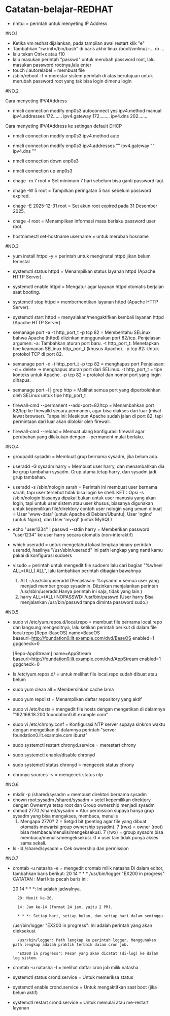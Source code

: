 # Catatan-belajar-REDHAT
- nmtui = perintah untuk menyeting IP Address

#NO.1
- Ketika vm redhat dijalankan, pada tampilan awal restart klik "e"
- Tambahkan "rw init=/bin/bash" di baris akhir linux /boot/vmlinuz-... ro ...
- lalu tekan Ctrl+x atau f10
- lalu masukan perintah "passwd" untuk merubah password root, lalu masukan password rootnya,lalu enter
- touch /.autorelabel = membuat file
- /sbin/reboot -f = merestar sistem
perintah di atas berutujuan untuk merubah password root yang tak bisa login dimenu login

#NO.2

Cara menyeting IPV4Address
- nmcli connection modify enp0s3 autoconnect yes ipv4.method manual ipv4.addresses 172....... ipv4.gateway 172........ ipv4.dns 202.......

Cara menyeting IPV4Address ke setingan default DHCP
- nmcli connection modify enp0s3 ipv4.method auto
- nmcli connection modify enp0s3 ipv4.addresses "" ipv4.gateway "" ipv4.dns ""
- nmcli connection down enp0s3
- nmcli connection up enp0s3
  
- chage -m 7 root	= Set minimum 7 hari sebelum bisa ganti password lagi.
- chage -W 5 root	= Tampilkan peringatan 5 hari sebelum password expired.
- chage -E 2025-12-31 root = Set akun root expired pada 31 Desember 2025.
- chage -l root = Menampilkan informasi masa berlaku password user root.

- hostnamectl set-hostname username = untuk merubah hosname

#NO.3
- yum install httpd -y = perintah untuk menginstal httpd jikan belum terinstal
- systemctl status httpd = Menampilkan status layanan httpd (Apache HTTP Server).
- systemctl enable httpd = Mengatur agar layanan httpd otomatis berjalan saat booting.
- systemctl stop httpd = memberhentikan layanan httpd (Apache HTTP Server).
- systemctl start httpd = menyalakan/mengaktifkan kembali layanan httpd (Apache HTTP Server).

- semanage port -a -t http_port_t -p tcp 82 = Memberitahu SELinux bahwa Apache (httpd) diizinkan menggunakan port 82/tcp.
  Penjelasan argumen:
    -a: Tambahkan aturan port baru.
    -t http_port_t: Menetapkan tipe keamanan SELinux http_port_t (khusus Apache).
    -p tcp 82: Untuk protokol TCP di port 82.
- semanage port -d -t http_port_t -p tcp 82 = menghapus port
  Penjelasan:
    -d = delete → menghapus aturan port dari SELinux.
    -t http_port_t = tipe konteks untuk Apache.
    -p tcp 82 = protokol dan nomor port yang ingin dihapus.
- semanage port -l | grep http = Melihat semua port yang diperbolehkan oleh SELinux untuk tipe http_port_t

- firewall-cmd --permanent --add-port=82/tcp = Menambahkan port 82/tcp ke firewalld secara permanen, agar bisa diakses dari luar (misal lewat browser).
Tanpa ini: Meskipun Apache sudah jalan di port 82, tapi permintaan dari luar akan diblokir oleh firewall.
- firewall-cmd --reload = Memuat ulang konfigurasi firewall agar perubahan yang dilakukan dengan --permanent mulai berlaku.

#NO.4
- groupadd sysadm = Membuat grup bernama sysadm, jika belum ada.
- useradd -G sysadm harry = Membuat user harry, dan menambahkan dia ke grup tambahan sysadm. Grup utama tetap harry, dan sysadm jadi grup tambahan.
- useradd -s /sbin/nologin sarah = Perintah ini membuat user bernama sarah, tapi user tersebut tidak bisa login ke shell.
  KET : Opsi -s /sbin/nologin biasanya dipakai bukan untuk user manusia yang akan login, tapi untuk user sistem atau user khusus, biasanya digunakan untuk kepemilikan file/direktory contoh user nologin yang umum dibuat = User 'www-data' (untuk Apache di Debian/Ubuntu), User 'nginx' (untuk Nginx), dan User 'mysql' (untuk MySQL)
- echo "user1234" | passwd --stdin harry = Memberikan password "user1234" ke user harry secara otomatis (non-interaktif)

- which useradd = untuk mengetahui lokasi lengkap binary perintah useradd, hasilnya "/usr/sbin/useradd" Ini path lengkap yang nanti kamu pakai di konfigurasi sudoers
- visudo = perintah untuk mengedit file sudoers
  lalu cari bagian "%wheel ALL=(ALL) ALL", lalu tambahkan perintah dibagian bawahnya
  1. ALL=/usr/sbin/useradd (Penjelasan: %sysadm = semua user yang menjadi member group sysadmin. Diizinkan menjalankan perintah /usr/sbin/useradd.Hanya perintah ini saja, tidak yang lain.)
  2. harry  ALL=(ALL)       NOPASSWD: /usr/bin/passwd (User harry Bisa menjalankan /usr/bin/passwd tanpa diminta password sudo.)
 
#NO.5
- sudo vi /etc/yum.repos.d/local.repo = membuat file bernama local.repo dan langsung mengeditnya, lalu ketikan perintah berikut di dalam file local.repo
  [Repo-BaseOS]
  name=BaseOS
  baseurl=http://foundation0.ilt.example.com/dvd/BaseOS
  enabled=1
  gpgcheck=0

  [Repo-AppStream]
  name=AppStream
  baseurl=http://foundation0.ilt.example.com/dvd/AppStream
  enabled=1
  gpgcheck=0
- ls /etc/yum.repos.d/ = untuk melihat file local.repo sudah dibuat atau belum
- sudo yum clean all = Membersihkan cache lama
- sudo yum repolist = Menampilkan daftar repository yang aktif

- sudo vi /etc/hosts = mengedit file hosts dengan mengetikan di dalamnya "192.168.18.200   foundation0.ilt.example.com"
- sudo vi /etc/chrony.conf = Konfigurasi NTP server supaya sinkron waktu dengan mengetikan di dalamnya perintah  "server foundation0.ilt.example.com iburst"
- sudo systemctl restart chronyd.service =  merestart chrony
- sudo systemctl enable/disable chronyd
- sudo systemctl status chronyd = mengecek status chrony
- chronyc sources -v = mengecek status ntp

#NO.6
- mkdir -p /shared/sysadm = membuat direktori bernama sysadm
- chown root:sysadm /shared/sysadm = setel kepemilikan direktory dengan Ownernya tetap root dan Group ownership menjadi sysadm
- chmod 2770 /shared/sysadm = Atur permission supaya hanya grup sysadm yang bisa mengakses, membaca, menulis
  1. Mengapa 2770?
    2 = Setgid bit (penting agar file yang dibuat otomatis mewarisi group ownership sysadm).
    7 (rwx) = owner (root) bisa membaca/menulis/mengeksekusi.
    7 (rwx) = group sysadm bisa membaca/menulis/mengeksekusi.
    0 = user lain tidak punya akses sama sekali.
- ls -ld /shared/sysadm = Cek ownership dan permission

#NO.7
- crontab -u natasha -e = mengedit crontab milik natasha
  Di dalam editor, tambahkan baris berikut:
  20 14 * * * /usr/bin/logger "EX200 in progress"
CATATAN :
 Mari kita pecah baris ini:

    20 14 * * *: Ini adalah jadwalnya.

        20: Menit ke-20.

        14: Jam ke-14 (format 24 jam, yaitu 2 PM).

        * * *: Setiap hari, setiap bulan, dan setiap hari dalam seminggu.

    /usr/bin/logger "EX200 in progress": Ini adalah perintah yang akan dieksekusi.

        /usr/bin/logger: Path lengkap ke perintah logger. Menggunakan path lengkap adalah praktik terbaik dalam cron job.

        "EX200 in progress": Pesan yang akan dicatat (di-log) ke dalam log sistem.
- crontab -u natasha -l = melihat daftar cron job milik natasha
- systemctl status crond.service = Untuk memeriksa status
- systemctl enable crond.service = Untuk mengaktifkan saat boot (jika belum aktif)
- systemctl restart crond.service = Untuk memulai atau me-restart layanan










